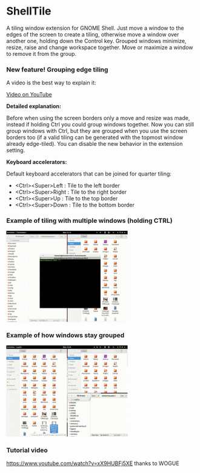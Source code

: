 # ShellTile

A tiling window extension for GNOME Shell. Just move a window to the edges of the screen to create a tiling, otherwise move a window over another one, holding down the Control key. Grouped windows minimize, resize, raise and change workspace together. Move or maximize a window to remove it from the group.

### New feature! Grouping edge tiling

A video is the best way to explain it:

[Video on YouTube](https://www.youtube.com/watch?v=hNncF9Pc6PY)

**Detailed explanation:**

Before when using the screen borders only a move and resize was made, instead if holding Ctrl you could group windows together. Now you can still group windows with Ctrl, but they are grouped when you use the screen borders too (if a valid tiling can be generated with the topmost window already edge-tiled). You can disable the new behavior in the extension setting.

**Keyboard accelerators:**

Default keyboard accelerators that can be joined for quarter tiling:

* &lt;Ctrl&gt;&lt;Super&gt;Left : Tile to the left border
* &lt;Ctrl&gt;&lt;Super&gt;Right : Tile to the right border
* &lt;Ctrl&gt;&lt;Super&gt;Up : Tile to the top border
* &lt;Ctrl&gt;&lt;Super&gt;Down : Tile to the bottom border

### Example of tiling with multiple windows (holding CTRL)

![tiling windows](/README/img/window_tiling.gif)

### Example of how windows stay grouped

![tiling windows](/README/img/coordinated_actions.gif)

### Tutorial video

https://www.youtube.com/watch?v=xX9HUBFj5XE
thanks to WOGUE
